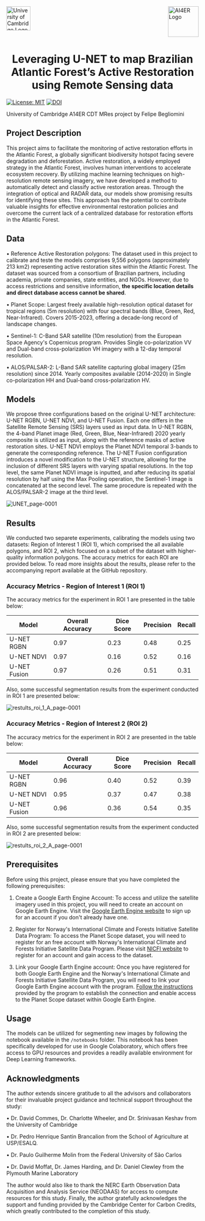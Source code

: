 <img src="https://github.com/fnincao/reforestation-CNN/assets/65984824/274959e3-9a09-4cca-a7c4-f298acd270e0" alt="University of Cambridge Logo" align="left" width="63">

<img src="https://github.com/fnincao/reforestation-CNN/assets/65984824/adf42702-0716-469d-85f1-453f653b25b9" alt="AI4ER Logo" align="right" width="80">

<br><br><br><br>

<h1 align="center">Leveraging U-NET to map Brazilian Atlantic Forest’s Active Restoration using Remote Sensing data</h1>

[![License: MIT](https://img.shields.io/badge/License-MIT-blue.svg)](https://opensource.org/licenses/MIT)
[![DOI](https://zenodo.org/badge/DOI/10.5281/zenodo.8111751.svg)](https://doi.org/10.5281/zenodo.8111751)


University of Cambridge A14ER CDT MRes project by Felipe Begliomini

## Project Description

This project aims to facilitate the monitoring of active restoration efforts in the Atlantic Forest, a globally significant biodiversity hotspot facing severe degradation and deforestation. Active restoration, a widely employed strategy in the Atlantic Forest, involves human interventions to accelerate ecosystem recovery. By utilizing machine learning techniques on high-resolution remote sensing imagery, we have developed a method to automatically detect and classify active restoration areas. Through the integration of optical and RADAR data, our models show promising results for identifying these sites. This approach has the potential to contribute valuable insights for effective environmental restoration policies and overcome the current lack of a centralized database for restoration efforts in the Atlantic Forest.

## Data

• Reference Active Restoration polygons: The dataset used in this project to calibrate and teste the models comprises 9,556 polygons (approximately 213 km2) representing active restoration sites within the Atlantic Forest. The dataset was sourced from a consortium of Brazilian partners, including academia, private companies, state entities, and NGOs. However, due to access restrictions and sensitive information, **the specific location details and direct database access cannot be shared**.

• Planet Scope: Largest freely available high-resolution optical dataset for tropical regions (5m resolution) with four spectral bands (Blue, Green, Red, Near-Infrared). Covers 2015-2023, offering a decade-long record of landscape changes.

• Sentinel-1: C-Band SAR satellite (10m resolution) from the European Space Agency's Copernicus program. Provides Single co-polarization VV and Dual-band cross-polarization VH imagery with a 12-day temporal resolution.

• ALOS/PALSAR-2: L-Band SAR satellite capturing global imagery (25m resolution) since 2014. Yearly composites available (2014-2020) in Single co-polarization HH and Dual-band cross-polarization HV.

## Models

We propose three configurations based on the original U-NET architecture: U-NET RGBN, U-NET NDVI, and U-NET Fusion. Each one differs in the Satellite Remote Sensing (SRS) layers used as input data. In U-NET RGBN, the 4-band Planet image (Red, Green, Blue, Near-Infrared) 2020 yearly composite is utilized as input, along with the reference masks of active restoration sites. U-NET NDVI employs the Planet NDVI temporal 3-bands to generate the corresponding reference. The U-NET Fusion configuration introduces a novel modification to the U-NET structure, allowing for the inclusion of different SRS layers with varying spatial resolutions. In the top level, the same Planet NDVI image is inputted, and after reducing its spatial resolution by half using the Max Pooling operation, the Sentinel-1 image is concatenated at the second level. The same procedure is repeated with the ALOS/PALSAR-2 image at the third level.


![UNET_page-0001](https://github.com/fnincao/reforestation-CNN/assets/65984824/679184cc-19a8-4094-b4a4-c2a3e4b5fdb0)

## Results

We conducted two separete experiments, calibrating the models using two datasets: Region of Interest 1 (ROI 1), which comprised the all available polygons, and ROI 2, which focused on a subset of the dataset with higher-quality information polygons. The accuracy metrics for each ROI are provided below. To read more insights about the results, please refer to the accompanying report available at the GitHub repository.


### Accuracy Metrics - Region of Interest 1 (ROI 1)

The accuracy metrics for the experiment in ROI 1 are presented in the table below:

<div align="center">

| Model        | Overall Accuracy | Dice Score | Precision | Recall |
|--------------|-----------------|------------|-----------|--------|
| U-NET RGBN   | 0.97            | 0.23       | 0.48      | 0.25   |
| U-NET NDVI   | 0.97            | 0.16       | 0.52      | 0.16   |
| U-NET Fusion | 0.97            | 0.26       | 0.51      | 0.31   |

</div>

Also, some successful segmentation results from the experiment conducted in ROI 1 are presented below:

![restults_roi_1_A_page-0001](https://github.com/fnincao/reforestation-CNN/assets/65984824/10e4a20b-4404-4840-8be0-22266991bb6b)

### Accuracy Metrics - Region of Interest 2 (ROI 2)

The accuracy metrics for the experiment in ROI 2 are presented in the table below:

<div align="center">

| Model        | Overall Accuracy | Dice Score | Precision | Recall |
|--------------|-----------------|------------|-----------|--------|
| U-NET RGBN   | 0.96            | 0.40       | 0.52      | 0.39   |
| U-NET NDVI   | 0.95            | 0.37       | 0.47      | 0.38   |
| U-NET Fusion | 0.96            | 0.36       | 0.54      | 0.35   |

</div>

Also, some successful segmentation results from the experiment conducted in ROI 2 are presented below:

![restults_roi_2_A_page-0001](https://github.com/fnincao/reforestation-CNN/assets/65984824/f253dc5f-1e9d-42f8-99e6-6408cbb5ac64)


## Prerequisites

Before using this project, please ensure that you have completed the following prerequisites:

1. Create a Google Earth Engine Account: To access and utilize the satellite imagery used in this project, you will need to create an account on Google Earth Engine. Visit the [Google Earth Engine website](https://earthengine.google.com/) to sign up for an account if you don't already have one.

2. Register for Norway's International Climate and Forests Initiative Satellite Data Program: To access the Planet Scope dataset, you will need to register for an free account with Norway's International Climate and Forests Initiative Satellite Data Program. Please visit [NICFI website](https://www.planet.com/nicfi/) to register for an account and gain access to the dataset.

3. Link your Google Earth Engine account: Once you have registered for both Google Earth Engine and the Norway's International Climate and Forests Initiative Satellite Data Program, you will need to link your Google Earth Engine account with the program. [Follow the instructions](https://developers.planet.com/docs/integrations/gee/nicfi/)
 provided by the program to establish the connection and enable access to the Planet Scope dataset within Google Earth Engine.

## Usage

The models can be utilized for segmenting new images by following the notebook available in the `/notebooks` folder. This notebook has been specifically developed for use in Google Colaboratory, which offers free access to GPU resources and provides a readily available environment for Deep Learning frameworks.

## Acknowledgments


The author extends sincere gratitude to all the advisors and collaborators for their invaluable project guidance and technical support throughout the study:

•	Dr. David Commes, Dr. Charlotte Wheeler, and Dr. Srinivasan Keshav from the University of Cambridge

•	Dr. Pedro Henrique Santin Brancalion from the School of Agriculture at USP/ESALQ.

•	Dr. Paulo Guilherme Molin from the Federal University of São Carlos

•	Dr. David Moffat, Dr. James Harding, and Dr. Daniel Clewley from the Plymouth Marine Laboratory 

The author would also like to thank the NERC Earth Observation Data Acquisition and Analysis Service (NEODAAS) for access to compute resources for this study. Finally, the author gratefully acknowledges the support and funding provided by the Cambridge Center for Carbon Credits, which greatly contributed to the completion of this study. 



